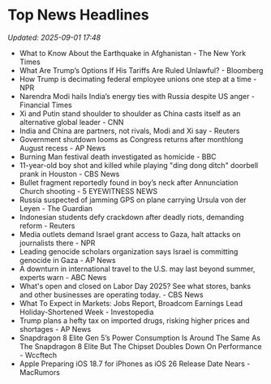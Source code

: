 # Top News Headlines

_Updated: 2025-09-01 17:48_

- What to Know About the Earthquake in Afghanistan - The New York Times
- What Are Trump’s Options If His Tariffs Are Ruled Unlawful? - Bloomberg
- How Trump is decimating federal employee unions one step at a time - NPR
- Narendra Modi hails India’s energy ties with Russia despite US anger - Financial Times
- Xi and Putin stand shoulder to shoulder as China casts itself as an alternative global leader - CNN
- India and China are partners, not rivals, Modi and Xi say - Reuters
- Government shutdown looms as Congress returns after monthlong August recess - AP News
- Burning Man festival death investigated as homicide - BBC
- 11-year-old boy shot and killed while playing "ding dong ditch" doorbell prank in Houston - CBS News
- Bullet fragment reportedly found in boy’s neck after Annunciation Church shooting - 5 EYEWITNESS NEWS
- Russia suspected of jamming GPS on plane carrying Ursula von der Leyen - The Guardian
- Indonesian students defy crackdown after deadly riots, demanding reform - Reuters
- Media outlets demand Israel grant access to Gaza, halt attacks on journalists there - NPR
- Leading genocide scholars organization says Israel is committing genocide in Gaza - AP News
- A downturn in international travel to the U.S. may last beyond summer, experts warn - ABC News
- What's open and closed on Labor Day 2025? See what stores, banks and other businesses are operating today. - CBS News
- What To Expect in Markets: Jobs Report, Broadcom Earnings Lead Holiday-Shortened Week - Investopedia
- Trump plans a hefty tax on imported drugs, risking higher prices and shortages - AP News
- Snapdragon 8 Elite Gen 5’s Power Consumption Is Around The Same As The Snapdragon 8 Elite But The Chipset Doubles Down On Performance - Wccftech
- Apple Preparing iOS 18.7 for iPhones as iOS 26 Release Date Nears - MacRumors